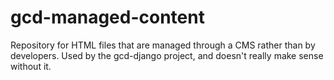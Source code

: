 # gcd-managed-content
Repository for HTML files that are managed through a CMS rather than by developers.  Used by the gcd-django project, and doesn't really make sense without it.
